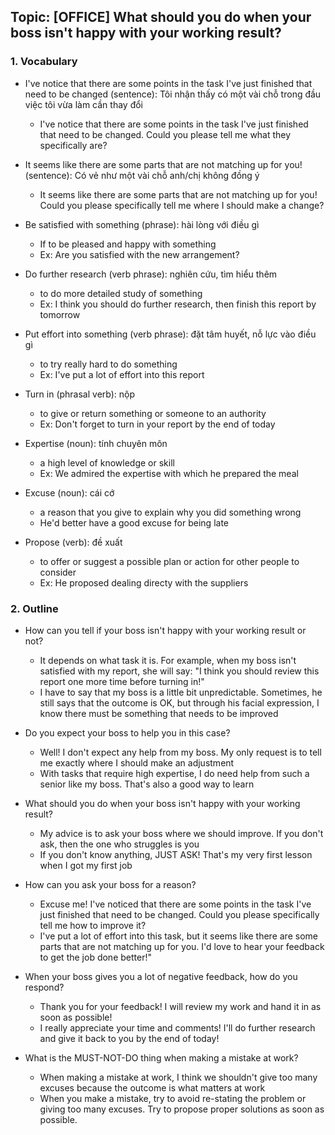 ## Topic: [OFFICE] What should you do when your boss isn't happy with your working result?

### 1. Vocabulary
- I've notice that there are some points in the task I've just finished that need to be changed (sentence): Tôi nhận thấy có một vài chỗ trong đầu việc tôi vừa làm cần thay đổi
  + I've notice that there are some points in the task I've just finished that need to be changed. Could you please tell me what they specifically are?

- It seems like there are some parts that are not matching up for you! (sentence): Có vẻ như một vài chỗ anh/chị không đồng ý
  + It seems like there are some parts that are not matching up for you! Could you please specifically tell me where I should make a change?

- Be satisfied with something (phrase): hài lòng với điều gì
  + If to be pleased and happy with something
  + Ex: Are you satisfied with the new arrangement?

- Do further research (verb phrase): nghiên cứu, tìm hiểu thêm
  + to do more detailed study of something
  + Ex: I think you should do further research, then finish this report by tomorrow

- Put effort into something (verb phrase): đặt tâm huyết, nỗ lực vào điều gì
  + to try really hard to do something
  + Ex: I've put a lot of effort into this report

- Turn in (phrasal verb): nộp
  + to give or return something or someone to an authority
  + Ex: Don't forget to turn in your report by the end of today

- Expertise (noun): tính chuyên môn
  + a high level of knowledge or skill
  + Ex: We admired the expertise with which he prepared the meal

- Excuse (noun): cái cớ
  + a reason that you give to explain why you did something wrong
  + He'd better have a good excuse for being late

- Propose (verb): đề xuất
  + to offer or suggest a possible plan or action for other people to consider
  + Ex: He proposed dealing directy with the suppliers

### 2. Outline
- How can you tell if your boss isn't happy with your working result or not?
  + It depends on what task it is. For example, when my boss isn't satisfied with my report, she will say: "I think you should review this report one more time before turning in!"
  + I have to say that my boss is a little bit unpredictable. Sometimes, he still says that the outcome is OK, but through his facial expression, I know there must be something that needs to be improved

- Do you expect your boss to help you in this case?
  + Well! I don't expect any help from my boss. My only request is to tell me exactly where I should make an adjustment
  + With tasks that require high expertise, I do need help from such a senior like my boss. That's also a good way to learn

- What should you do when your boss isn't happy with your working result?
  + My advice is to ask your boss where we should improve. If you don't ask, then the one who struggles is you
  + If you don't know anything, JUST ASK! That's my very first lesson when I got my first job

- How can you ask your boss for a reason?
  + Excuse me! I've noticed that there are some points in the task I've just finished that need to be changed. Could you please specifically tell me how to improve it?
  + I've put a lot of effort into this task, but it seems like there are some parts that are not matching up for you. I'd love to hear your feedback to get the job done better!"

- When your boss gives you a lot of negative feedback, how do you respond?
  + Thank you for your feedback! I will review my work and hand it in as soon as possible!
  + I really appreciate your time and comments! I'll do further research and give it back to you by the end of today!

- What is the MUST-NOT-DO thing when making a mistake at work?
  + When making a mistake at work, I think we shouldn't give too many excuses because the outcome is what matters at work
  + When you make a mistake, try to avoid re-stating the problem or giving too many excuses. Try to propose proper solutions as soon as possible.
